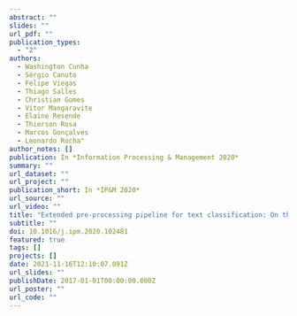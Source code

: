 ```yaml
---
abstract: ""
slides: ""
url_pdf: ""
publication_types:
  - "2"
authors:
  - Washington Cunha
  - Sérgio Canuto
  - Felipe Viegas
  - Thiago Salles
  - Christian Gomes
  - Vitor Mangaravite
  - Elaine Resende
  - Thierson Rosa
  - Marcos Gonçalves
  - Leonardo Rocha"
author_notes: []
publication: In *Information Processing & Management 2020*
summary: ""
url_dataset: ""
url_project: ""
publication_short: In *IP&M 2020*
url_source: ""
url_video: ""
title: "Extended pre-processing pipeline for text classification: On the role of meta-feature representations,sparsification and selective sampling"
subtitle: ""
doi: 10.1016/j.ipm.2020.102481
featured: true
tags: []
projects: []
date: 2021-11-16T12:10:07.091Z
url_slides: ""
publishDate: 2017-01-01T00:00:00.000Z
url_poster: ""
url_code: ""
---
```

